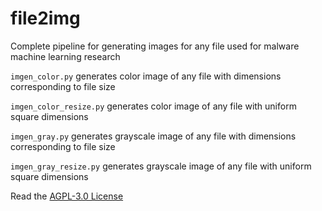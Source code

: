 # file2img

Complete pipeline for generating images for any file used for malware machine learning research

`imgen_color.py` generates color image of any file with dimensions corresponding to file size

`imgen_color_resize.py` generates color image of any file with uniform square dimensions

`imgen_gray.py` generates grayscale image of any file with dimensions corresponding to file size

`imgen_gray_resize.py` generates grayscale image of any file with uniform square dimensions

Read the [AGPL-3.0 License](https://github.com/BlazerYoo/file2img/blob/main/LICENSE)